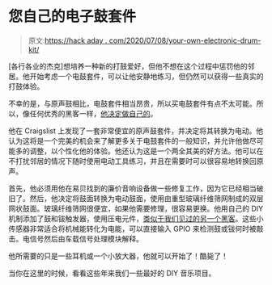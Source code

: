 # 您自己的电子鼓套件

> 原文:[https://hack aday . com/2020/07/08/your-own-electronic-drum-kit/](https://hackaday.com/2020/07/08/your-own-electronic-drum-kit/)

[各行各业的杰克]想培养一种新的打鼓爱好，但他不想在这个过程中惩罚他的邻居。他开始考虑一个电鼓套件，可以让他安静地练习，但仍然可以获得一些真实的打鼓体验。

不幸的是，与原声鼓相比，电鼓套件相当昂贵，所以买电鼓套件有点不太可能。所以，像任何优秀的黑客一样，[他决定做自己的](https://www.instructables.com/id/Drum-Conversion-Acoustic-to-Electric-With-DIY-Head/)。

他在 Craigslist 上发现了一套非常便宜的原声鼓套件，并决定将其转换为电动。他认为这将是一个完美的机会来了解更多关于电鼓套件的一般知识，并允许他做尽可能多的调整，以个性化他的体验。他还认为这是一个两全其美的好方法。他可以在不打扰邻居的情况下随时使用电动工具练习，并且在需要时可以很容易地转换回原声。

首先，他必须用他在易贝找到的廉价音响设备做一些修复工作，因为它已经相当破旧了。然后，他决定将鼓面转换为电动鼓面，使用由重型玻璃纤维筛网制成的双层网状鼓面。玻璃纤维筛网很便宜，如果他需要修理，很容易更换。他用自己的 DIY 机制添加了鼓和钹触发器，使用压电元件，[类似于我们见过的另一个黑客](https://hackaday.com/2011/11/04/diy-drum-triggers-recreating-bonzos-vistalites/)。这些小传感器非常适合将机械能转化为电能，可以直接输入 GPIO 来检测鼓或钹何时被敲击。电信号然后由车载信号处理模块解释。

他所需要的只是一些耳机或一个小放大器，他就可以开始了！酷毙了！

当你在这里的时候，看看这些年来我们一些最好的 DIY 音乐项目。